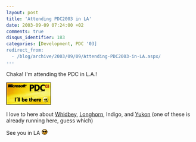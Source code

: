 ```yaml
---
layout: post
title: 'Attending PDC2003 in LA'
date: 2003-09-09 07:24:00 +02
comments: true
disqus_identifier: 183
categories: [Development, PDC '03]
redirect_from:
  - /blog/archive/2003/09/09/Attending-PDC2003-in-LA.aspx/
---
```


Chaka! I'm attending the PDC in L.A.!

[![PDC 2003 Attendee](/files/archive/pdc2003i.gif)](http://msdn.microsoft.com/events/pdc)

I love to here about [Whidbey](http://www.microsoft.com/sql/evaluation/yukon.asp), [Longhorn](http://www.winsupersite.com/faq/longhorn.asp), Indigo, and [Yukon](http://www.microsoft.com/sql/evaluation/yukon.asp) (one of these is already running here, guess which)

See you in LA ![Cool](/files/archive/smiley_cool.gif)

